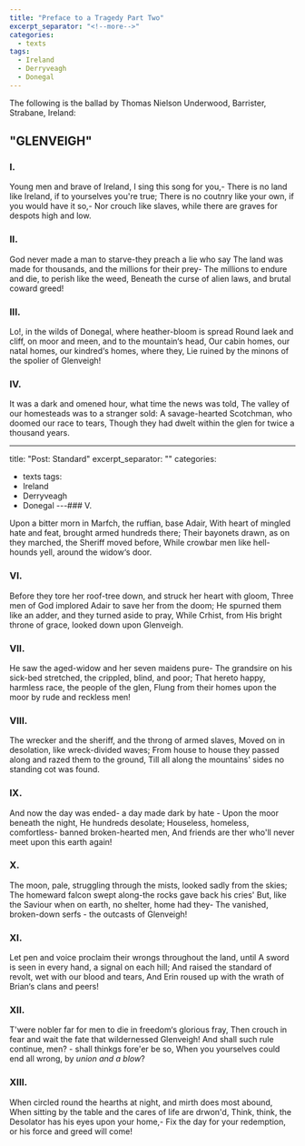 ```yaml
---
title: "Preface to a Tragedy Part Two"
excerpt_separator: "<!--more-->"
categories:
  - texts
tags:
  - Ireland
  - Derryveagh
  - Donegal
---
```

The following is the ballad by Thomas Nielson Underwood, Barrister, Strabane, Ireland:
<!--more-->

## "GLENVEIGH"

### I.
Young men and brave of Ireland, I sing this song for you,-
There is no land like Ireland, if to yourselves you're true;
There is no coutnry like your own, if you would have it so,-
Nor crouch like slaves, while there are graves for despots high and low.

### II.
God never made a man to starve-they preach a lie who say
The land was made for thousands, and the millions for their prey-
The millions to endure and die, to perish like the weed,
Beneath the curse of alien laws, and brutal coward greed!

### III.
Lo!, in the wilds of Donegal, where heather-bloom is spread
Round laek and cliff, on moor and meen, and to the mountain‘s head,
Our cabin homes, our natal homes, our kindred‘s homes, where they,
Lie ruined by the minons of the spolier of Glenveigh!

### IV.
It was a dark and omened hour, what time the news was told,
The valley of our homesteads was to a stranger sold:
A savage-hearted Scotchman, who doomed our race to tears,
Though they had dwelt within the glen for twice a thousand years.

---
title: "Post: Standard"
excerpt_separator: "<!--more-->"
categories:
  - texts
tags:
  - Ireland
  - Derryveagh
  - Donegal
---### V.

Upon a bitter morn in Marfch, the ruffian, base Adair,
With heart of mingled hate and feat, brought armed hundreds there;
Their bayonets drawn, as on they marched, the Sheriff moved before,
While crowbar men like hell-hounds yell, around the widow‘s door.

### VI.
Before they tore her roof-tree down, and struck her heart with gloom,
Three men of God implored Adair to save her from the doom;
He spurned them like an adder, and they turned aside to pray,
While Crhist, from His bright throne of grace, looked down upon Glenveigh.

### VII.
He saw the aged-widow and her seven maidens pure-
The grandsire on his sick-bed stretched, the crippled, blind, and poor;
That hereto happy, harmless race, the people of the glen,
Flung from their homes upon the moor by rude and reckless men!

### VIII.
The wrecker and the sheriff, and the throng of armed slaves,
Moved on in desolation, like wreck-divided waves;
From house to house they passed along and razed them to the ground,
Till all along the mountains' sides no standing cot was found.

### IX.
And now the day was ended- a day made dark by hate -
Upon the moor beneath the night, He hundreds desolate;
Houseless, homeless, comfortless- banned broken-hearted men,
And friends are ther who'll never meet upon this earth again!

### X.
The moon, pale, struggling through the mists, looked sadly from the skies;
The homeward falcon swept along-the rocks gave back his cries'
But, like the Saviour when on earth, no shelter, home had they-
The vanished, broken-down serfs - the outcasts of Glenveigh!

### XI.
Let pen and voice proclaim their wrongs throughout the land, until
A sword is seen in every hand, a signal on each hill;
And raised the standard of revolt, wet with our blood and tears,
And Erin roused up with the wrath of Brian‘s clans and peers!

### XII.
T'were nobler far for men to die in freedom‘s glorious fray,
Then crouch in fear and wait the fate that wildernessed Glenveigh!
And shall such rule continue, men? - shall thinkgs fore'er be so,
When you yourselves could end all wrong, by _union and a blow_?

### XIII.
When circled round the hearths at night, and mirth does most abound,
When sitting by the table and the cares of life are drwon'd,
Think, think, the Desolator has his eyes upon your home,-
Fix the day for your redemption, or his force and greed will come!
